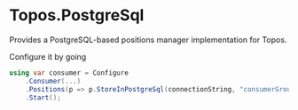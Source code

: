 # Topos.PostgreSql

Provides a PostgreSQL-based positions manager implementation for Topos.

Configure it by going

```csharp
using var consumer = Configure
    .Consumer(...)
    .Positions(p => p.StoreInPostgreSql(connectionString, "consumerGroupName"))
    .Start();
```

